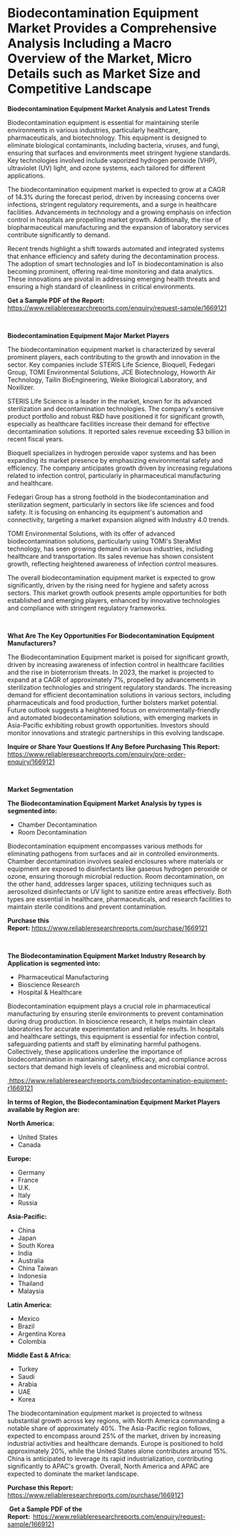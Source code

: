 <p><h1>Biodecontamination Equipment Market Provides a Comprehensive Analysis Including a Macro Overview of the Market, Micro Details such as Market Size and Competitive Landscape</h1></p><p><strong>Biodecontamination Equipment Market Analysis and Latest Trends</strong></p>
<p><p>Biodecontamination equipment is essential for maintaining sterile environments in various industries, particularly healthcare, pharmaceuticals, and biotechnology. This equipment is designed to eliminate biological contaminants, including bacteria, viruses, and fungi, ensuring that surfaces and environments meet stringent hygiene standards. Key technologies involved include vaporized hydrogen peroxide (VHP), ultraviolet (UV) light, and ozone systems, each tailored for different applications.</p><p>The biodecontamination equipment market is expected to grow at a CAGR of 14.3% during the forecast period, driven by increasing concerns over infections, stringent regulatory requirements, and a surge in healthcare facilities. Advancements in technology and a growing emphasis on infection control in hospitals are propelling market growth. Additionally, the rise of biopharmaceutical manufacturing and the expansion of laboratory services contribute significantly to demand.</p><p>Recent trends highlight a shift towards automated and integrated systems that enhance efficiency and safety during the decontamination process. The adoption of smart technologies and IoT in biodecontamination is also becoming prominent, offering real-time monitoring and data analytics. These innovations are pivotal in addressing emerging health threats and ensuring a high standard of cleanliness in critical environments.</p></p>
<p><strong>Get a Sample PDF of the Report:&nbsp;</strong> <a href="https://www.reliableresearchreports.com/enquiry/request-sample/1669121?utm_campaign=3430&utm_medium=2&utm_source=Github&utm_content=ia&utm_term=12042025&utm_id=biodecontamination-equipment">https://www.reliableresearchreports.com/enquiry/request-sample/1669121</a></p>
<p>&nbsp;</p>
<p><strong>Biodecontamination Equipment Major Market Players</strong></p>
<p><p>The biodecontamination equipment market is characterized by several prominent players, each contributing to the growth and innovation in the sector. Key companies include STERIS Life Science, Bioquell, Fedegari Group, TOMI Environmental Solutions, JCE Biotechnology, Howorth Air Technology, Tailin BioEngineering, Weike Biological Laboratory, and Noxilizer.</p><p>STERIS Life Science is a leader in the market, known for its advanced sterilization and decontamination technologies. The company's extensive product portfolio and robust R&D have positioned it for significant growth, especially as healthcare facilities increase their demand for effective decontamination solutions. It reported sales revenue exceeding $3 billion in recent fiscal years.</p><p>Bioquell specializes in hydrogen peroxide vapor systems and has been expanding its market presence by emphasizing environmental safety and efficiency. The company anticipates growth driven by increasing regulations related to infection control, particularly in pharmaceutical manufacturing and healthcare.</p><p>Fedegari Group has a strong foothold in the biodecontamination and sterilization segment, particularly in sectors like life sciences and food safety. It is focusing on enhancing its equipment's automation and connectivity, targeting a market expansion aligned with Industry 4.0 trends.</p><p>TOMI Environmental Solutions, with its offer of advanced biodecontamination solutions, particularly using TOMI's SteraMist technology, has seen growing demand in various industries, including healthcare and transportation. Its sales revenue has shown consistent growth, reflecting heightened awareness of infection control measures.</p><p>The overall biodecontamination equipment market is expected to grow significantly, driven by the rising need for hygiene and safety across sectors. This market growth outlook presents ample opportunities for both established and emerging players, enhanced by innovative technologies and compliance with stringent regulatory frameworks.</p></p>
<p>&nbsp;</p>
<p><strong>What Are The Key Opportunities For Biodecontamination Equipment Manufacturers?</strong></p>
<p><p>The Biodecontamination Equipment market is poised for significant growth, driven by increasing awareness of infection control in healthcare facilities and the rise in bioterrorism threats. In 2023, the market is projected to expand at a CAGR of approximately 7%, propelled by advancements in sterilization technologies and stringent regulatory standards. The increasing demand for efficient decontamination solutions in various sectors, including pharmaceuticals and food production, further bolsters market potential. Future outlook suggests a heightened focus on environmentally-friendly and automated biodecontamination solutions, with emerging markets in Asia-Pacific exhibiting robust growth opportunities. Investors should monitor innovations and strategic partnerships in this evolving landscape.</p></p>
<p><strong>Inquire or Share Your Questions If Any Before Purchasing This Report:</strong> <a href="https://www.reliableresearchreports.com/enquiry/pre-order-enquiry/1669121?utm_campaign=3430&utm_medium=2&utm_source=Github&utm_content=ia&utm_term=12042025&utm_id=biodecontamination-equipment">https://www.reliableresearchreports.com/enquiry/pre-order-enquiry/1669121</a></p>
<p>&nbsp;</p>
<p><strong>Market Segmentation</strong></p>
<p><strong>The Biodecontamination Equipment Market Analysis by types is segmented into:</strong></p>
<p><ul><li>Chamber Decontamination</li><li>Room Decontamination</li></ul></p>
<p><p>Biodecontamination equipment encompasses various methods for eliminating pathogens from surfaces and air in controlled environments. Chamber decontamination involves sealed enclosures where materials or equipment are exposed to disinfectants like gaseous hydrogen peroxide or ozone, ensuring thorough microbial reduction. Room decontamination, on the other hand, addresses larger spaces, utilizing techniques such as aerosolized disinfectants or UV light to sanitize entire areas effectively. Both types are essential in healthcare, pharmaceuticals, and research facilities to maintain sterile conditions and prevent contamination.</p></p>
<p><strong>Purchase this Report:&nbsp;</strong><a href="https://www.reliableresearchreports.com/purchase/1669121?utm_campaign=3430&utm_medium=2&utm_source=Github&utm_content=ia&utm_term=12042025&utm_id=biodecontamination-equipment">https://www.reliableresearchreports.com/purchase/1669121</a></p>
<p>&nbsp;</p>
<p><strong>The Biodecontamination Equipment Market Industry Research by Application is segmented into:</strong></p>
<p><ul><li>Pharmaceutical Manufacturing</li><li>Bioscience Research</li><li>Hospital & Healthcare</li></ul></p>
<p><p>Biodecontamination equipment plays a crucial role in pharmaceutical manufacturing by ensuring sterile environments to prevent contamination during drug production. In bioscience research, it helps maintain clean laboratories for accurate experimentation and reliable results. In hospitals and healthcare settings, this equipment is essential for infection control, safeguarding patients and staff by eliminating harmful pathogens. Collectively, these applications underline the importance of biodecontamination in maintaining safety, efficacy, and compliance across sectors that demand high levels of cleanliness and microbial control.</p></p>
<p><a href="https://www.reliableresearchreports.com/biodecontamination-equipment-r1669121?utm_campaign=3430&utm_medium=2&utm_source=Github&utm_content=ia&utm_term=12042025&utm_id=biodecontamination-equipment">&nbsp;https://www.reliableresearchreports.com/biodecontamination-equipment-r1669121</a></p>
<p><strong>In terms of Region, the Biodecontamination Equipment Market Players available by Region are:</strong></p>
<p>
    <p> <strong> North America: </strong>
        <ul>
            <li>United States</li>
            <li>Canada</li>
        </ul>
        </p> 
    <p> <strong> Europe: </strong>
        <ul>
            <li>Germany</li>
            <li>France</li>
            <li>U.K.</li>
            <li>Italy</li>
            <li>Russia</li>
        </ul>
        </p> 
    <p> <strong> Asia-Pacific: </strong>
        <ul>
            <li>China</li>
            <li>Japan</li>
            <li>South Korea</li>
            <li>India</li>
            <li>Australia</li>
            <li>China Taiwan</li>
            <li>Indonesia</li>
            <li>Thailand</li>
            <li>Malaysia</li>
        </ul>
        </p> 
    <p> <strong> Latin America: </strong>
        <ul>
            <li>Mexico</li>
            <li>Brazil</li>
            <li>Argentina Korea</li>
            <li>Colombia</li>
        </ul>
        </p> 
    <p> <strong> Middle East & Africa: </strong>
        <ul>
            <li>Turkey</li>
            <li>Saudi</li>
            <li>Arabia</li>
            <li>UAE</li>
            <li>Korea</li>
        </ul>
    </p>
    </p>
<p><p>The biodecontamination equipment market is projected to witness substantial growth across key regions, with North America commanding a notable share of approximately 40%. The Asia-Pacific region follows, expected to encompass around 25% of the market, driven by increasing industrial activities and healthcare demands. Europe is positioned to hold approximately 20%, while the United States alone contributes around 15%. China is anticipated to leverage its rapid industrialization, contributing significantly to APAC's growth. Overall, North America and APAC are expected to dominate the market landscape.</p></p>
<p><strong>Purchase this Report: </strong><a href="https://www.reliableresearchreports.com/purchase/1669121?utm_campaign=3430&utm_medium=2&utm_source=Github&utm_content=ia&utm_term=12042025&utm_id=biodecontamination-equipment">https://www.reliableresearchreports.com/purchase/1669121</a></p>
<p>&nbsp;<strong>Get a Sample PDF of the Report:&nbsp;&nbsp;</strong><a href="https://www.reliableresearchreports.com/enquiry/request-sample/1669121?utm_campaign=3430&utm_medium=2&utm_source=Github&utm_content=ia&utm_term=12042025&utm_id=biodecontamination-equipment">https://www.reliableresearchreports.com/enquiry/request-sample/1669121</a></p>
<p><strong></strong></p>
<p><p></p><p></p><p></p></p>